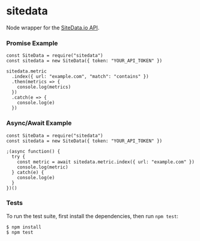 # sitedata

Node wrapper for the [SiteData.io API](https://sitedata.io/docs/).

### Promise Example

```
const SiteData = require("sitedata")
const sitedata = new SiteData({ token: "YOUR_API_TOKEN" })

sitedata.metric
  .index({ url: "example.com", "match": "contains" })
  .then(metrics => {
    console.log(metrics)
  })
  .catch(e => {
    console.log(e)
  })
```

### Async/Await Example

```
const SiteData = require("sitedata")
const sitedata = new SiteData({ token: "YOUR_API_TOKEN" })

;(async function() {
  try {
    const metric = await sitedata.metric.index({ url: "example.com" })
    console.log(metric)
  } catch(e) {
    console.log(e)
  }
})()
```

### Tests
To run the test suite, first install the dependencies, then run `npm test`:
```
$ npm install
$ npm test
```

